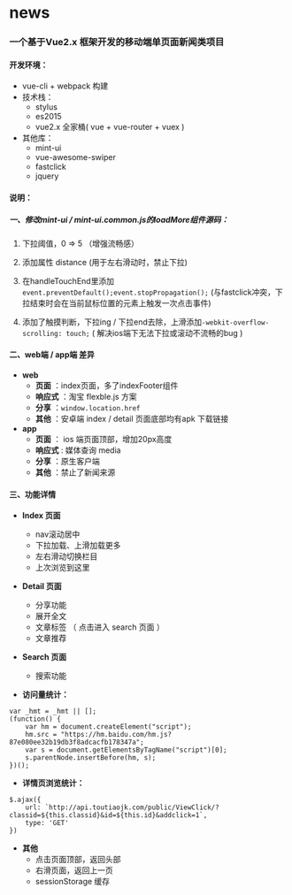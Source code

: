 # news

### 一个基于Vue2.x 框架开发的移动端单页面新闻类项目

#### 开发环境：
*   vue-cli + webpack 构建
*   技术栈：
    + stylus
    + es2015 
    + vue2.x 全家桶( vue + vue-router + vuex )
*   其他库：
    + mint-ui 
    + vue-awesome-swiper 
    + fastclick 
    + jquery

#### 说明： 
##### 一、修改mint-ui / mint-ui.common.js的loadMore组件源码：
1.  下拉阈值，0 => 5 （增强流畅感）
2.  添加属性 distance (用于左右滑动时，禁止下拉)
3.  在handleTouchEnd里添加```event.preventDefault();event.stopPropagation();```
(与fastclick冲突，下拉结束时会在当前鼠标位置的元素上触发一次点击事件) 

4.  添加了触摸判断，下拉ing / 下拉end去除，上滑添加```-webkit-overflow-scrolling: touch;```
( 解决ios端下无法下拉或滚动不流畅的bug )

#### 二、web端 / app端 差异

* **web**
    + **页面** ：index页面，多了indexFooter组件 
    + **响应式** ：淘宝 flexble.js 方案
    + **分享** ：```window.location.href```
    + **其他** ：安卓端 index / detail 页面底部均有apk 下载链接
* **app**
    + **页面** ： ios 端页面顶部，增加20px高度
    + **响应式** : 媒体查询 media
    + **分享** ：原生客户端
    + **其他** ：禁止了新闻来源
    

####  三、功能详情

* **Index 页面**
    + nav滚动居中
    + 下拉加载、上滑加载更多
    + 左右滑动切换栏目
    + 上次浏览到这里
* **Detail 页面**
    + 分享功能
    + 展开全文
    + 文章标签 （ 点击进入 search 页面 ）
    + 文章推荐
    
* **Search 页面**  
    + 搜索功能


* **访问量统计：**
```
var _hmt = _hmt || [];
(function() {
    var hm = document.createElement("script");
    hm.src = "https://hm.baidu.com/hm.js?87e080ee32b19db3f8adcacfb178347a";
    var s = document.getElementsByTagName("script")[0];
    s.parentNode.insertBefore(hm, s);
})();
```
* **详情页浏览统计：**
```
$.ajax({
    url: `http://api.toutiaojk.com/public/ViewClick/?classid=${this.classid}&id=${this.id}&addclick=1`,
    type: 'GET'
})
```

* **其他**
    + 点击页面顶部，返回头部
    + 右滑页面，返回上一页
    + sessionStorage 缓存


